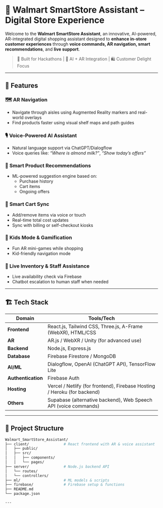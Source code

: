 # 🛒 Walmart SmartStore Assistant – Digital Store Experience

Welcome to the **Walmart SmartStore Assistant**, an innovative, AI-powered, AR-integrated digital shopping assistant designed to **enhance in-store customer experiences** through **voice commands, AR navigation, smart recommendations**, and **live support**.

> 🚀 Built for Hackathons | 🧠 AI + AR Integration | 🛍️ Customer Delight Focus

---

## 📌 Features

### 🗺️ AR Navigation
- Navigate through aisles using Augmented Reality markers and real-world overlays
- Find products faster using visual shelf maps and path guides

### 🎙️ Voice-Powered AI Assistant
- Natural language support via ChatGPT/Dialogflow
- Voice queries like: _“Where is almond milk?”_, _“Show today’s offers”_

### 🧠 Smart Product Recommendations
- ML-powered suggestion engine based on:
  - Purchase history
  - Cart items
  - Ongoing offers

### 🛒 Smart Cart Sync
- Add/remove items via voice or touch
- Real-time total cost updates
- Sync with billing or self-checkout kiosks

### 👶 Kids Mode & Gamification
- Fun AR mini-games while shopping
- Kid-friendly navigation mode

### 🔄 Live Inventory & Staff Assistance
- Live availability check via Firebase
- Chatbot escalation to human staff when needed

---

## 🏗️ Tech Stack

| Domain | Tools/Tech |
|--------|------------|
| **Frontend** | React.js, Tailwind CSS, Three.js, A-Frame (WebXR), HTML/CSS |
| **AR** | AR.js / WebXR / Unity (for advanced use) |
| **Backend** | Node.js, Express.js |
| **Database** | Firebase Firestore / MongoDB |
| **AI/ML** | Dialogflow, OpenAI (ChatGPT API), TensorFlow Lite |
| **Authentication** | Firebase Auth |
| **Hosting** | Vercel / Netlify (for frontend), Firebase Hosting / Heroku (for backend) |
| **Others** | Supabase (alternative backend), Web Speech API (voice commands) |

---

## 📂 Project Structure

```bash
Walmart_SmartStore_Assistant/
├── client/                # React frontend with AR & voice assistant
│   ├── public/
│   ├── src/
│   │   ├── components/
│   │   └── pages/
├── server/                # Node.js backend API
│   └── routes/
│   └── controllers/
├── ml/                    # ML models & scripts
├── firebase/              # Firebase setup & functions
├── README.md
└── package.json

---



